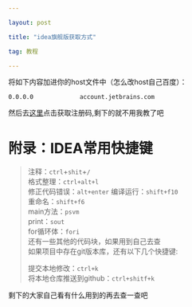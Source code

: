 ```yaml
---

layout: post

title: "idea旗舰版获取方式"

tag: 教程

---
```



将如下内容加进你的host文件中（怎么改host自己百度）：
```
0.0.0.0             account.jetbrains.com
```

然后去[这里](http://idea.lanyus.com/)点击获取注册码,剩下的就不用我教了吧

# 附录：IDEA常用快捷键

> 注释：`ctrl`+`shit`+`/`     
> 格式整理：`ctrl+alt+l`      
> 修正代码错误：`alt+enter`
> 编译运行：`shift+f10`       
> 重命名：`shift+f6`      
> main方法：`psvm`        
> print：`sout`       
> for循环体：`fori`       
> 还有一些其他的代码块，如果用到自己去查        
> 如果项目中存在git版本库，还有以下几个快捷键:
>
> 提交本地修改：`ctrl+k`      
> 将本地仓库推送到github：`ctrl+shitf+k`      

剩下的大家自己看有什么用到的再去查一查吧